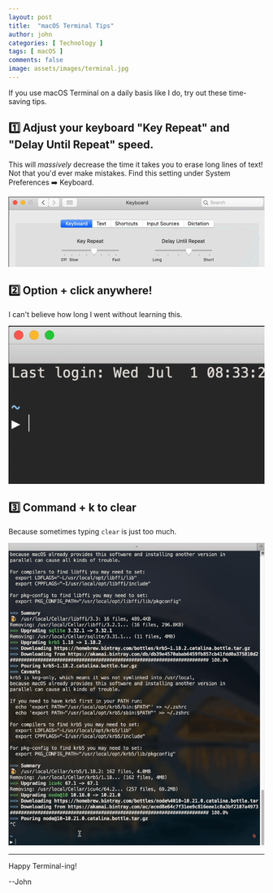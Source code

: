 ```yaml
---
layout: post
title:  "macOS Terminal Tips"
author: john
categories: [ Technology ]
tags: [ macOS ]
comments: false
image: assets/images/terminal.jpg
---
```


If you use macOS Terminal on a daily basis like I do, try out these time-saving tips.

## 1️⃣ Adjust your keyboard "Key Repeat" and "Delay Until Repeat" speed. 

This will _massively_ decrease the time it takes you to erase long lines of text! Not that you'd ever make mistakes. Find this setting under System Preferences ➡️ Keyboard.  

![keyboard-settings](/assets/images/2020-07-01-keyboard-settings.gif)

## 2️⃣ Option + click anywhere!

I can't believe how long I went without learning this.

![opt-click](/assets/images/2020-07-01-opt-click.gif)

## 3️⃣ Command + k to clear

Because sometimes typing `clear` is just too much.

![clear](/assets/images/2020-07-01-clear.gif)

---

Happy Terminal-ing!

--John